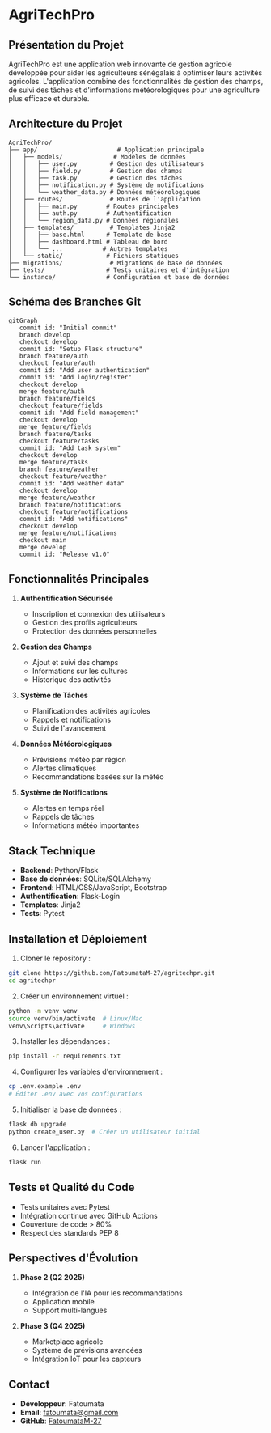 # AgriTechPro 

## Présentation du Projet

AgriTechPro est une application web innovante de gestion agricole développée pour aider les agriculteurs sénégalais à optimiser leurs activités agricoles. L'application combine des fonctionnalités de gestion des champs, de suivi des tâches et d'informations météorologiques pour une agriculture plus efficace et durable.

## Architecture du Projet

```
AgriTechPro/
├── app/                      # Application principale
│   ├── models/              # Modèles de données
│   │   ├── user.py         # Gestion des utilisateurs
│   │   ├── field.py        # Gestion des champs
│   │   ├── task.py         # Gestion des tâches
│   │   ├── notification.py # Système de notifications
│   │   └── weather_data.py # Données météorologiques
│   ├── routes/             # Routes de l'application
│   │   ├── main.py        # Routes principales
│   │   ├── auth.py        # Authentification
│   │   └── region_data.py # Données régionales
│   ├── templates/          # Templates Jinja2
│   │   ├── base.html      # Template de base
│   │   ├── dashboard.html # Tableau de bord
│   │   └── ...           # Autres templates
│   └── static/            # Fichiers statiques
├── migrations/             # Migrations de base de données
├── tests/                 # Tests unitaires et d'intégration
└── instance/              # Configuration et base de données
```

## Schéma des Branches Git

```mermaid
gitGraph
   commit id: "Initial commit"
   branch develop
   checkout develop
   commit id: "Setup Flask structure"
   branch feature/auth
   checkout feature/auth
   commit id: "Add user authentication"
   commit id: "Add login/register"
   checkout develop
   merge feature/auth
   branch feature/fields
   checkout feature/fields
   commit id: "Add field management"
   checkout develop
   merge feature/fields
   branch feature/tasks
   checkout feature/tasks
   commit id: "Add task system"
   checkout develop
   merge feature/tasks
   branch feature/weather
   checkout feature/weather
   commit id: "Add weather data"
   checkout develop
   merge feature/weather
   branch feature/notifications
   checkout feature/notifications
   commit id: "Add notifications"
   checkout develop
   merge feature/notifications
   checkout main
   merge develop
   commit id: "Release v1.0"
```

## Fonctionnalités Principales

1. **Authentification Sécurisée** 
   - Inscription et connexion des utilisateurs
   - Gestion des profils agriculteurs
   - Protection des données personnelles

2. **Gestion des Champs** 
   - Ajout et suivi des champs
   - Informations sur les cultures
   - Historique des activités

3. **Système de Tâches** 
   - Planification des activités agricoles
   - Rappels et notifications
   - Suivi de l'avancement

4. **Données Météorologiques** 
   - Prévisions météo par région
   - Alertes climatiques
   - Recommandations basées sur la météo

5. **Système de Notifications** 
   - Alertes en temps réel
   - Rappels de tâches
   - Informations météo importantes

## Stack Technique

- **Backend**: Python/Flask
- **Base de données**: SQLite/SQLAlchemy
- **Frontend**: HTML/CSS/JavaScript, Bootstrap
- **Authentification**: Flask-Login
- **Templates**: Jinja2
- **Tests**: Pytest

## Installation et Déploiement

1. Cloner le repository :
```bash
git clone https://github.com/FatoumataM-27/agritechpr.git
cd agritechpr
```

2. Créer un environnement virtuel :
```bash
python -m venv venv
source venv/bin/activate  # Linux/Mac
venv\Scripts\activate     # Windows
```

3. Installer les dépendances :
```bash
pip install -r requirements.txt
```

4. Configurer les variables d'environnement :
```bash
cp .env.example .env
# Éditer .env avec vos configurations
```

5. Initialiser la base de données :
```bash
flask db upgrade
python create_user.py  # Créer un utilisateur initial
```

6. Lancer l'application :
```bash
flask run
```

## Tests et Qualité du Code

- Tests unitaires avec Pytest
- Intégration continue avec GitHub Actions
- Couverture de code > 80%
- Respect des standards PEP 8

## Perspectives d'Évolution

1. **Phase 2 (Q2 2025)**
   - Intégration de l'IA pour les recommandations
   - Application mobile
   - Support multi-langues

2. **Phase 3 (Q4 2025)**
   - Marketplace agricole
   - Système de prévisions avancées
   - Intégration IoT pour les capteurs

## Contact

- **Développeur**: Fatoumata
- **Email**: fatoumata@gmail.com
- **GitHub**: [FatoumataM-27](https://github.com/FatoumataM-27)
